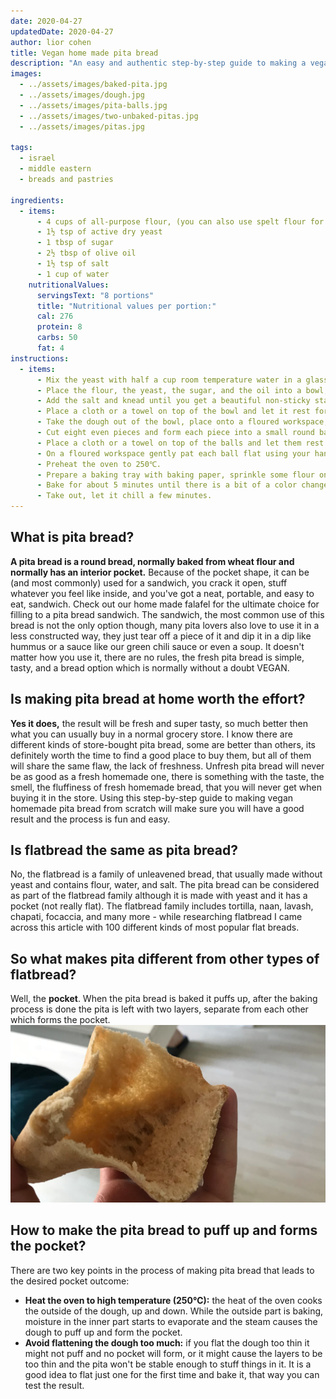 ```yaml
---
date: 2020-04-27
updatedDate: 2020-04-27
author: lior cohen
title: Vegan home made pita bread
description: "An easy and authentic step-by-step guide to making a vegan homemade pita bread, the recipe requires a few basic ingredients for success."
images:
  - ../assets/images/baked-pita.jpg
  - ../assets/images/dough.jpg
  - ../assets/images/pita-balls.jpg
  - ../assets/images/two-unbaked-pitas.jpg
  - ../assets/images/pitas.jpg

tags:
  - israel
  - middle eastern
  - breads and pastries

ingredients:
  - items:
      - 4 cups of all-purpose flour, (you can also use spelt flour for a healthier choice)
      - 1½ tsp of active dry yeast
      - 1 tbsp of sugar
      - 2½ tbsp of olive oil
      - 1½ tsp of salt
      - 1 cup of water
    nutritionalValues:
      servingsText: "8 portions"
      title: "Nutritional values per portion:"
      cal: 276
      protein: 8
      carbs: 50
      fat: 4
instructions:
  - items:
      - Mix the yeast with half a cup room temperature water in a glass.
      - Place the flour, the yeast, the sugar, and the oil into a bowl, (if you have a standing mixer you can place it in the working bowl) and knead for five minutes.
      - Add the salt and knead until you get a beautiful non-sticky stable piece of dough, add the other half a cup of water gradually and carefully.
      - Place a cloth or a towel on top of the bowl and let it rest for an hour.
      - Take the dough out of the bowl, place onto a floured workspace, and form a long round shape (like a shape of a normal loaf of bread).
      - Cut eight even pieces and form each piece into a small round ball with a smooth top, pulling dough from the sides and tucking the ends underneath the bottom.
      - Place a cloth or a towel on top of the balls and let them rest for 15 minutes.
      - On a floured workspace gently pat each ball flat using your hand and form a round pita shape using a rolling pin - the thickness should be around 6 mm (¼ inch).
      - Preheat the oven to 250℃.
      - Prepare a baking tray with baking paper, sprinkle some flour on it, and place the pitas on.
      - Bake for about 5 minutes until there is a bit of a color change.
      - Take out, let it chill a few minutes.
---
```


## What is pita bread?

**A pita bread is a round bread, normally baked from wheat flour and normally has an interior pocket.**
Because of the pocket shape, it can be (and most commonly) used for a sandwich, you crack it open, stuff whatever you feel like inside, and you've got a neat, portable, and easy to eat, sandwich.
Check out <Link to="/recipes/home-made-falafel">our home made falafel</Link> for the ultimate choice for filling to a pita bread sandwich.
The sandwich, the most common use of this bread is not the only option though, many pita lovers also love to use it in a less constructed way, they just tear off a piece of it and dip it in a dip like <Link to="/recipes/the-ultimate-hummus-protein-bomb">hummus</Link> or a sauce like <Link to="/recipes/green-chili-sauce">our green chili sauce</Link> or even a soup.
It doesn't matter how you use it, there are no rules, the fresh pita bread is simple, tasty, and a bread option which is normally without a doubt VEGAN.

## Is making pita bread at home worth the effort?

**Yes it does,** the result will be fresh and super tasty, so much better then what you can usually buy in a normal grocery store. I know there are different kinds of store-bought pita bread, some are better than others, its definitely worth the time to find a good place to buy them, but all of them will share the same flaw, the lack of freshness. Unfresh pita bread will never be as good as a fresh homemade one, there is something with the taste, the smell, the fluffiness of fresh homemade bread, that you will never get when buying it in the store. Using this step-by-step guide to making vegan homemade pita bread from scratch will make sure you will have a good result and the process is fun and easy.

## Is flatbread the same as pita bread?

No, the flatbread is a family of unleavened bread, that usually made without yeast and contains flour, water, and salt.
The pita bread can be considered as part of the flatbread family although it is made with yeast and it has a pocket (not really flat). The flatbread family includes tortilla, naan, lavash, chapati, focaccia, and many more - while researching flatbread I came across <Link to="https://www.tasteatlas.com/100-most-popular-flatbreads-in-the-world">this article with 100 different kinds of most popular flat breads</Link>.

## So what makes pita different from other types of flatbread?

Well, the **pocket**.
When the pita bread is baked it puffs up, after the baking process is done the pita is left with two layers, separate from each other which forms the pocket.  
![baked-pita](../assets/images/pita-pocket.jpg)

## How to make the pita bread to puff up and forms the pocket?

There are two key points in the process of making pita bread that leads to the desired pocket outcome:

- **Heat the oven to high temperature (250℃):** the heat of the oven cooks the outside of the dough, up and down. While the outside part is baking, moisture in the inner part starts to evaporate and the steam causes the dough to puff up and form the pocket.
- **Avoid flattening the dough too much:** if you flat the dough too thin it might not puff and no pocket will form, or it might cause the layers to be too thin and the pita won't be stable enough to stuff things in it. It is a good idea to flat just one for the first time and bake it, that way you can test the result.
